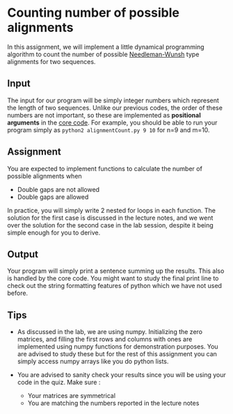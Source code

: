 # Counting number of possible alignments

In this assignment, we will implement a little dynamical programming algorithm to count the number of possible [Needleman-Wunsh](https://en.wikipedia.org/wiki/Needleman%E2%80%93Wunsch_algorithm#Computer_stereo_vision) type alignments for two sequences.

## Input

The input for our program will be simply integer numbers which represent the length of two sequences.
Unlike our previous codes, the order of these numbers are not important, so these are implemented as **positional arguments** in the [core code](alignmentCount.py).
For example, you should be able to run your program simply as `python2 alignmentCount.py 9 10` for n=9 and m=10.

## Assignment

You are expected to implement functions to calculate the number of possible alignments when
  * Double gaps are not allowed
  * Double gaps are allowed

In practice, you will simply write 2 nested for loops in each function.
The solution for the first case is discussed in the lecture notes, and we went over the solution for the second case in the lab session, despite it being simple enough for you to derive.

## Output

Your program will simply print a sentence summing up the results.
This also is handled by the core code.
You might want to study the final print line to check out the string formatting features of python which we have not used before.

## Tips

  * As discussed in the lab, we are using numpy. Initializing the zero matrices, and filling the first rows and columns with ones are implemented using numpy functions for demonstration purposes. You are advised to study these but for the rest of this assignment you can simply access numpy arrays like you do python lists. 

  * You are advised to sanity check your results since you will be using your code in the quiz. Make sure :
    * Your matrices are symmetrical
    * You are matching the numbers reported in the lecture notes
